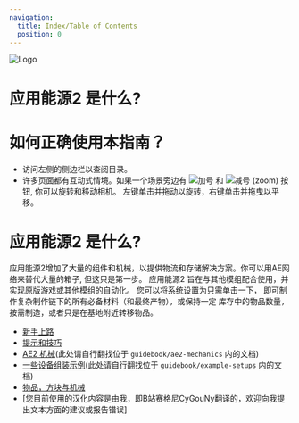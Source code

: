 ```yaml
---
navigation:
  title: Index/Table of Contents
  position: 0
---
```


![Logo](assets/logo.png)

# 应用能源2 是什么?

# 如何正确使用本指南？

* 访问左侧的侧边栏以查阅目录。
* 许多页面都有互动式情境。如果一个场景旁边有 ![加号](assets/diagrams/plus.png)
和 ![减号](assets/diagrams/minus.png) (zoom) 按钮, 你可以旋转和移动相机。
左键单击并拖动以旋转，右键单击并拖曳以平移。

# 应用能源2 是什么?

应用能源2增加了大量的组件和机械，以提供物流和存储解决方案。你可以用AE网络来替代大量的箱子, 但这只是第一步。
应用能源2 旨在与其他模组配合使用，并实现原版游戏或其他模组的自动化。 您可以将系统设置为只需单击一下，
即可制作复杂制作链下的所有必备材料（和最终产物），或保持一定
库存中的物品数量，按需制造，或者只是在基地附近转移物品。

* [新手上路](getting-started.md)
* [提示和技巧](tips-and-tricks.md)
* [AE2 机械](ae2-mechanics/ae2-mechanics-index.md)(此处请自行翻找位于 `guidebook/ae2-mechanics` 内的文档)
* [一些设备组装示例](example-setups/example-setups-index.md)(此处请自行翻找位于 `guidebook/example-setups` 内的文档)
* [物品，方块与机械](items-blocks-machines/items-blocks-machines-index.md)
* [您目前使用的汉化内容是由我，即B站赛格尼CyGouNy翻译的，欢迎向我提出文本方面的建议或报告错误]

<GameScene zoom="4" interactive={true}>
  <ImportStructure src="assets/assemblies/autocraft_setup_greebles.snbt" />
  <IsometricCamera yaw="195" pitch="30" />
</GameScene>